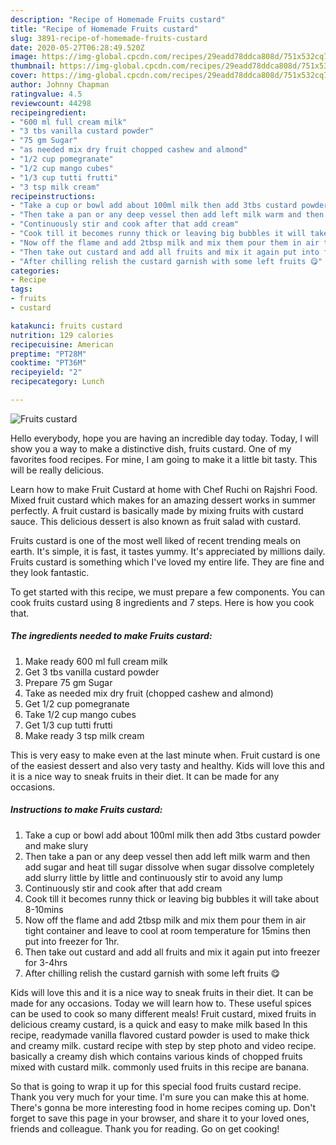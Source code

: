 ```yaml
---
description: "Recipe of Homemade Fruits custard"
title: "Recipe of Homemade Fruits custard"
slug: 3891-recipe-of-homemade-fruits-custard
date: 2020-05-27T06:28:49.520Z
image: https://img-global.cpcdn.com/recipes/29eadd78ddca808d/751x532cq70/fruits-custard-recipe-main-photo.jpg
thumbnail: https://img-global.cpcdn.com/recipes/29eadd78ddca808d/751x532cq70/fruits-custard-recipe-main-photo.jpg
cover: https://img-global.cpcdn.com/recipes/29eadd78ddca808d/751x532cq70/fruits-custard-recipe-main-photo.jpg
author: Johnny Chapman
ratingvalue: 4.5
reviewcount: 44298
recipeingredient:
- "600 ml full cream milk"
- "3 tbs vanilla custard powder"
- "75 gm Sugar"
- "as needed mix dry fruit chopped cashew and almond"
- "1/2 cup pomegranate"
- "1/2 cup mango cubes"
- "1/3 cup tutti frutti"
- "3 tsp milk cream"
recipeinstructions:
- "Take a cup or bowl add about 100ml milk then add 3tbs custard powder and make slury"
- "Then take a pan or any deep vessel then add left milk warm and then add sugar and heat till sugar dissolve when sugar dissolve completely add slurry little by little and continuously stir to avoid any lump"
- "Continuously stir and cook after that add cream"
- "Cook till it becomes runny thick or leaving big bubbles it will take about 8-10mins"
- "Now off the flame and add 2tbsp milk and mix them pour them in air tight container and leave to cool at room temperature for 15mins then put into freezer for 1hr."
- "Then take out custard and add all fruits and mix it again put into freezer for 3-4hrs"
- "After chilling relish the custard garnish with some left fruits 😋"
categories:
- Recipe
tags:
- fruits
- custard

katakunci: fruits custard 
nutrition: 129 calories
recipecuisine: American
preptime: "PT28M"
cooktime: "PT36M"
recipeyield: "2"
recipecategory: Lunch

---
```



![Fruits custard](https://img-global.cpcdn.com/recipes/29eadd78ddca808d/751x532cq70/fruits-custard-recipe-main-photo.jpg)

Hello everybody, hope you are having an incredible day today. Today, I will show you a way to make a distinctive dish, fruits custard. One of my favorites food recipes. For mine, I am going to make it a little bit tasty. This will be really delicious.

Learn how to make Fruit Custard at home with Chef Ruchi on Rajshri Food. Mixed fruit custard which makes for an amazing dessert works in summer perfectly. A fruit custard is basically made by mixing fruits with custard sauce. This delicious dessert is also known as fruit salad with custard.

Fruits custard is one of the most well liked of recent trending meals on earth. It's simple, it is fast, it tastes yummy. It's appreciated by millions daily. Fruits custard is something which I've loved my entire life. They are fine and they look fantastic.


To get started with this recipe, we must prepare a few components. You can cook fruits custard using 8 ingredients and 7 steps. Here is how you cook that.

<!--inarticleads1-->

##### The ingredients needed to make Fruits custard:

1. Make ready 600 ml full cream milk
1. Get 3 tbs vanilla custard powder
1. Prepare 75 gm Sugar
1. Take as needed mix dry fruit (chopped cashew and almond)
1. Get 1/2 cup pomegranate
1. Take 1/2 cup mango cubes
1. Get 1/3 cup tutti frutti
1. Make ready 3 tsp milk cream


This is very easy to make even at the last minute when. Fruit custard is one of the easiest dessert and also very tasty and healthy. Kids will love this and it is a nice way to sneak fruits in their diet. It can be made for any occasions. 

<!--inarticleads2-->

##### Instructions to make Fruits custard:

1. Take a cup or bowl add about 100ml milk then add 3tbs custard powder and make slury
1. Then take a pan or any deep vessel then add left milk warm and then add sugar and heat till sugar dissolve when sugar dissolve completely add slurry little by little and continuously stir to avoid any lump
1. Continuously stir and cook after that add cream
1. Cook till it becomes runny thick or leaving big bubbles it will take about 8-10mins
1. Now off the flame and add 2tbsp milk and mix them pour them in air tight container and leave to cool at room temperature for 15mins then put into freezer for 1hr.
1. Then take out custard and add all fruits and mix it again put into freezer for 3-4hrs
1. After chilling relish the custard garnish with some left fruits 😋


Kids will love this and it is a nice way to sneak fruits in their diet. It can be made for any occasions. Today we will learn how to. These useful spices can be used to cook so many different meals! Fruit custard, mixed fruits in delicious creamy custard, is a quick and easy to make milk based In this recipe, readymade vanilla flavored custard powder is used to make thick and creamy milk. custard recipe with step by step photo and video recipe. basically a creamy dish which contains various kinds of chopped fruits mixed with custard milk. commonly used fruits in this recipe are banana. 

So that is going to wrap it up for this special food fruits custard recipe. Thank you very much for your time. I'm sure you can make this at home. There's gonna be more interesting food in home recipes coming up. Don't forget to save this page in your browser, and share it to your loved ones, friends and colleague. Thank you for reading. Go on get cooking!
